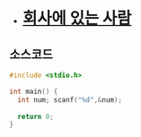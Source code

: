 * # [회사에 있는 사람](https://www.acmicpc.net/problem/7785)

## 소스코드
```c
#include <stdio.h>

int main() {
  int num; scanf("%d",&num);
  
  return 0;
}
```
